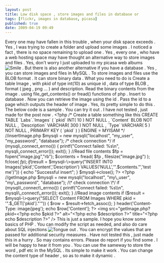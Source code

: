 ```yaml
---
layout: post
title: Low disk space , store images and files in database or 
tags: [flickr, images in database, picasa]
published: true
date: 2009-04-19 09:49
---
```

Every one may have fallen in this trouble , when your disk space exceeds . Yes , I was trying to create a folder and upload some images . I noticed a fact , there is no space remaining to upload one . Yes , every one , who have a web hosting space may have thought an alternative way to store images and files . Yes, don't worry I just uploaded to my picasa web albums ![Smile](plugins/editors/tinymce/jscripts/tiny_mce/plugins/emotions/images/smiley-smile.gif "Smile") .  But there is also another alternative if you have a database . Yes , you can store images and files in MySQL . To store images and files use the BLOB format . It can store binary data . What you need to do is  Create a table Image , with pkid of type int(10) as unique id , data of type BLOB , format ( jpeg , png ... ) and description.  Read the binary contents from the image . using file\_get\_contents() or fread() functions of php .  Insert to database . Now you can retrieve the image using the id . Pass the id to a page which outputs the header of image . Yes, its pretty simple to do this . The below code is a sample . You can try it out . I have not tested , just made for the post now .  <?php /\* Create a table something like this CREATE TABLE \`Labs\`.\`Images\` ( \`pkid\` INT( 10 ) NOT NULL , \`Content\` BLOB NOT NULL , \`Description\` VARCHAR( 300 ) NOT NULL , \`Type\` VARCHAR( 5 ) NOT NULL , PRIMARY KEY ( \`pkid\` ) ) ENGINE = MYISAM \*/ //insertImage.php $mysqli = new mysqli("localhost", "my\_user", "my\_password", "database"); /\* check connection \*/ if (mysqli\_connect\_errno()) { printf("Connect failed: %s\\n", mysqli\_connect\_error()); exit(); } //Read file contents $fp = fopen("image.jpg","rb"); $contents = fread( $fp , filesize("image.jpg") ); fclose( $fp ); if ($result = $mysqli-\>query("INSERT INTO Images('pkid','Content','Description') VALUES('NULL','".$contents."','test me')")) { echo "Successful insert"; } $mysqli-\>close(); ?\> <?php //getImage.php $mysqli = new mysqli("localhost", "my\_user", "my\_password", "database"); /\* check connection \*/ if (mysqli\_connect\_errno()) { printf("Connect failed: %s\\n", mysqli\_connect\_error()); exit(); } //Read image contents if ($result = $mysqli-\>query("SELECT Content FROM Images WHERE pkid = '".$\_GET['pkid']."'")) { $row = $result-\>fetch\_assoc(); } header('Content-Type: image/jpeg'); echo $row['Content']; ?\>  <img src="getImage.php?pkid=<?php echo $pkid ?\>" alt="<?php echo $description ?\>" title="<?php echo $description ?\>" /\>  This is just a sample. I hope you know some basics of PHP . You can modify the script as needed, and also do care about SQL injections ![Tongue out](plugins/editors/tinymce/jscripts/tiny_mce/plugins/emotions/images/smiley-tongue-out.gif "Tongue out") . You can encrypt the values that are passed for additional security measures . Have not tested this , just made this in a hurry . So may contains errors. Please do report if you find some . I will be happy to hear it from you .  You can use the sameway to store the word , pdf etc in the MySQL . Its simple to make it work . You can change the content type of header , so as to make it dynamic .   
